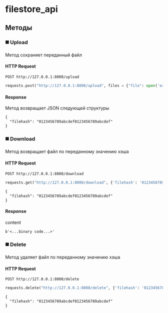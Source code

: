 # filestore_api  

## Методы
### :black_medium_square: Upload
Метод сохраняет переданный файл

#### HTTP Request
```
POST http://127.0.0.1:8000/upload
```
``` python
requests.post("http://127.0.0.1:8000/upload", files = {"file": open('exemple.txt', 'rb')})
```


#### Response
Метод возвращает JSON следующей структуры
```
{
  "filehash": "0123456789abcdef0123456789abcdef"
}

```

### :black_medium_square: Download
Метод возвращает файл по переданному значению хэша

#### HTTP Request
```
POST http://127.0.0.1:8000/download
```
``` python
requests.get("http://127.0.0.1:8000/download", {'filehash': '0123456789abcdef0123456789abcdef' })
```

```
{
  "filehash": "0123456789abcdef0123456789abcdef"
}
```

#### Response
content
```
b'<...binary code...>'

```
### :black_medium_square: Delete
Метод удаляет файл по переданному значению хэша

#### HTTP Request
```
POST http://127.0.0.1:8000/delete
```
``` python
requests.delete("http://127.0.0.1:8000/delete", {'filehash': '0123456789abcdef0123456789abcdef' })
```

```
{
  "filehash": "0123456789abcdef0123456789abcdef"
}
```
